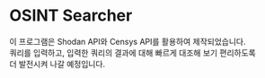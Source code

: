 # OSINT Searcher

이 프로그램은 Shodan API와 Censys API를 활용하여 제작되었습니다.  
쿼리를 입력하고, 입력한 쿼리의 결과에 대해 빠르게 대조해 보기 편리하도록  
더 발전시켜 나갈 예정입니다.  

